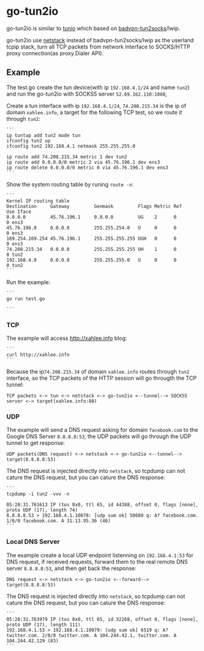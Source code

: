 # go-tun2io

go-tun2io is similar to [tunio](https://github.com/getlantern/tunio) which based on [badvpn-tun2socks](https://github.com/ambrop72/badvpn)/lwip.

go-tun2io use [netstack](https://github.com/google/netstack) instead of badvpn-tun2socks/lwip as the userland tcpip stack, 
turn all TCP packets from network interface to SOCKS/HTTP proxy connection(as proxy.Dialer API).

## Example
The test.go create the tun device(with ip `192.168.4.1/24` and name `tun2`) and run the go-tun2io 
with SOCKS5 server `52.69.162.110:1080`, 

Create a tun interface with ip `192.168.4.1/24`, `74.208.215.34` is the ip of domain `xahlee.info`, a target for 
the following TCP test, so we route it through `tun2`:

    ```
    ip tuntap add tun2 mode tun 
    ifconfig tun2 up
    ifconfig tun2 192.168.4.1 netmask 255.255.255.0
    
    ip route add 74.208.215.34 metric 1 dev tun2
    ip route add 0.0.0.0/0 metric 2 via 45.76.196.1 dev ens3
    ip route delete 0.0.0.0/0 metric 0 via 45.76.196.1 dev ens3
    ```

Show the system routing table by runing `route -n`:

    ```
    Kernel IP routing table
    Destination     Gateway         Genmask         Flags Metric Ref    Use Iface
    0.0.0.0         45.76.196.1     0.0.0.0         UG    2      0        0 ens3
    45.76.196.0     0.0.0.0         255.255.254.0   U     0      0        0 ens3
    169.254.169.254 45.76.196.1     255.255.255.255 UGH   0      0        0 ens3
    74.208.215.34   0.0.0.0         255.255.255.255 UH    1      0        0 tun2
    192.168.4.0     0.0.0.0         255.255.255.0   U     0      0        0 tun2
    ```

Run the example:

    ```
    go run test.go
    
    ```
    
### TCP
The example will access http://xahlee.info blog:

    ```
    curl http://xahlee.info
    ```
    
Because the ip`74.208.215.34` of domain `xahlee.info` routes through `tun2` interface, 
so the TCP packets of the HTTP session will go througth the TCP tunnel:

```
TCP packets <-> tun <-> netstack <-> go-tun2io <--tunnel--> SOCKS5 server <-> target(xahlee.info:80)
```


### UDP
The example will send a DNS request asking for domain `facebook.com` to the 
Google DNS Server `8.8.8.8:53`,  the UDP packets will go through the UDP tunnel to get response:

```
UDP packets(DNS request) <-> netstack <-> go-tun2io <--tunnel--> target(8.8.8.8:53)
```

The DNS request is injected directly into `netstack`, so tcpdump can not cature the DNS request, but 
you can cature the DNS response:

    ```
    tcpdump -i tun2 -vvv -n
    
    05:28:31.761613 IP (tos 0x0, ttl 65, id 44388, offset 0, flags [none], proto UDP (17), length 74)
    8.8.8.8.53 > 192.168.4.1.10078: [udp sum ok] 58680 q: A? facebook.com. 1/0/0 facebook.com. A 31.13.95.36 (46)
    ```
    
### Local DNS Server
The example create a local UDP endpoint listenning on `192.168.4.1:53` for DNS request,
if received requests, forward them to the real remote DNS server `8.8.8.8:53`, and then get back 
the response:

```
DNS request <-> netstack <-> go-tun2io <--forward--> target(8.8.8.8:53)
```


The DNS request is injected directly into `netstack`, so tcpdump can not cature the DNS request, but 
you can cature the DNS response:

    ```    
    05:28:31.763979 IP (tos 0x0, ttl 65, id 32268, offset 0, flags [none], proto UDP (17), length 111)
    192.168.4.1.53 > 192.168.4.1.10079: [udp sum ok] 6519 q: A? twitter.com. 2/0/0 twitter.com. A 104.244.42.1, twitter.com. A 104.244.42.129 (83)
    ```